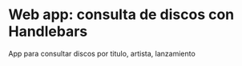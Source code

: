 <h1>Web app: consulta de discos con Handlebars</h1>
<p>App para consultar discos por titulo, artista, lanzamiento</p>